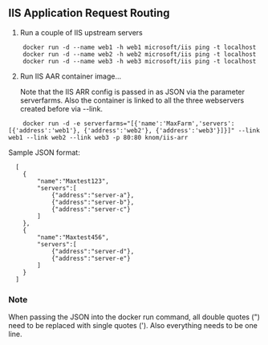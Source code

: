 ## IIS Application Request Routing ##

1. Run a couple of IIS upstream servers
```
	docker run -d --name web1 -h web1 microsoft/iis ping -t localhost
	docker run -d --name web2 -h web2 microsoft/iis ping -t localhost
	docker run -d --name web3 -h web3 microsoft/iis ping -t localhost
```

2. Run IIS AAR container image...
	 
	 Note that the IIS ARR config is passed in as JSON via the parameter serverfarms.
	 Also the container is linked to all the three webservers created before via --link.
```
	docker run -d -e serverfarms="[{'name':'MaxFarm','servers':[{'address':'web1'}, {'address':'web2'}, {'address':'web3'}]}]" --link web1 --link web2 --link web3 -p 80:80 knom/iis-arr
```

Sample JSON format:
```
  [
	{
		"name":"Maxtest123",
		"servers":[
			{"address":"server-a"},
			{"address":"server-b"},
			{"address":"server-c"}
		]
	},
	{
		"name":"Maxtest456",
		"servers":[
			{"address":"server-d"},
			{"address":"server-e"}
		]
	}
  ]
```

### Note ###
When passing the JSON into the docker run command, all double quotes (") need to be replaced with single quotes (').
Also everything needs to be one line.